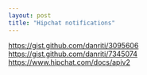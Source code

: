 ```yaml
---
layout: post
title: "Hipchat notifications"
---
```


https://gist.github.com/danriti/3095606
https://gist.github.com/danriti/7345074
https://www.hipchat.com/docs/apiv2
